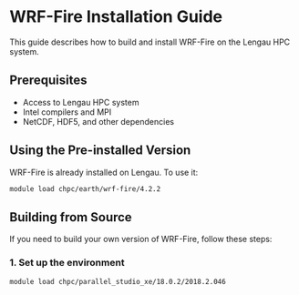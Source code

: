 # WRF-Fire Installation Guide

This guide describes how to build and install WRF-Fire on the Lengau HPC system.

## Prerequisites

- Access to Lengau HPC system
- Intel compilers and MPI
- NetCDF, HDF5, and other dependencies

## Using the Pre-installed Version

WRF-Fire is already installed on Lengau. To use it:
```bash
module load chpc/earth/wrf-fire/4.2.2
```

## Building from Source

If you need to build your own version of WRF-Fire, follow these steps:

### 1. Set up the environment
```bash
module load chpc/parallel_studio_xe/18.0.2/2018.2.046
```

